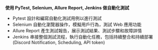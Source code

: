 **使用 PyTest, Selenium, Allure Report, Jenkins 做自動化測試**

- Pytest 設計和編寫自動化測試用例以進行測試
- Selenium 自動化瀏覽器操作，模擬用戶行為，測試 Web 應用功能
- Allure Report 產生測試報告，展示測試結果、測試步驟和故障詳情
- Jenkins 串接整個測試流程，執行自動化任務，包括持續整合和持續部署 (Discord Notification, Scheduling, API token)
